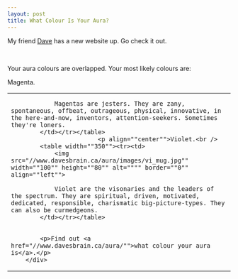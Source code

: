 ```yaml
--- 
layout: post
title: What Colour Is Your Aura?
---
```

My friend <a href="http://davesbrain.ca">Dave</a> has a new website up.  Go check it out.

<div align=""center"">
	<div>
		<img src="//www.davesbrain.ca/aura/images/title.jpg"" width=""508"" height=""67"" alt="""" border=""0"">
					<p align=""center"">
				<br />
			Your aura colours are overlapped. Your most likely colours are:</p>
						<p align=""center"">Magenta.<br />
			<table width=""350""><tr><td>
				<img src="//www.davesbrain.ca/aura/images/ma_mug.jpg"" width=""100"" height=""80"" alt="""" border=""0"" align=""left"">
				
				Magentas are jesters. They are zany, spontaneous, offbeat, outrageous, physical, innovative, in the here-and-now, inventors, attention-seekers. Sometimes they're loners.				
			</td></tr></table>
							<p align=""center"">Violet.<br />
			<table width=""350""><tr><td>
				<img src="//www.davesbrain.ca/aura/images/vi_mug.jpg"" width=""100"" height=""80"" alt="""" border=""0"" align=""left"">
				
				Violet are the visonaries and the leaders of the spectrum. They are spiritual, driven, motivated, dedicated, responsible, charismatic big-picture-types. They can also be curmedgeons.				
			</td></tr></table>
				
			
			<p>Find out <a href="//www.davesbrain.ca/aura/"">what colour your aura is</a>.</p>
		</div>
</div>

